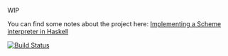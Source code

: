 WIP

You can find some notes about the project 
here: [Implementing a Scheme interpreter in Haskell](stefanorodighiero.net/posts/2015-04-28-implementing-a-scheme-interpreter-in-haskell.html)

[![Build Status](https://travis-ci.org/larsen/wiz.svg?branch=master)](https://travis-ci.org/larsen/wiz)
